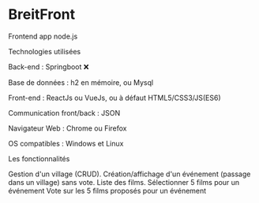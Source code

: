 # BreitFront
Frontend app node.js


Technologies utilisées

Back-end : Springboot &#10060;

Base de données : h2 en mémoire, ou Mysql

Front-end : ReactJs ou VueJs, ou à défaut HTML5/CSS3/JS(ES6)

Communication front/back : JSON

Navigateur Web : Chrome ou Firefox

OS compatibles : Windows et Linux


Les fonctionnalités

Gestion d'un village (CRUD).
Création/affichage d'un événement (passage dans un village) sans vote.
Liste des films.
Sélectionner 5 films pour un événement
Vote sur les 5 films proposés pour un événement
